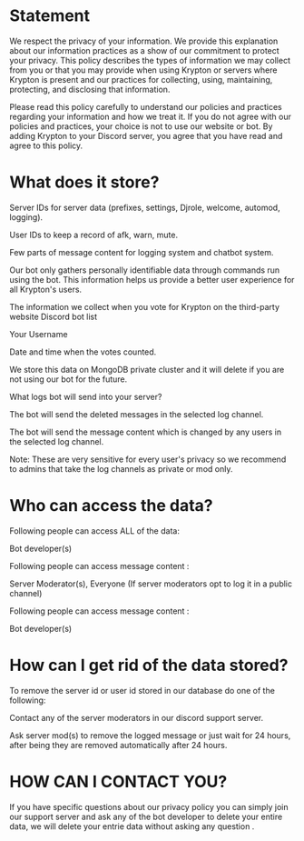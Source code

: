 # Statement

We respect the privacy of your information. We provide this explanation about our information practices as a show of our commitment to protect your privacy. This policy describes the types of information we may collect from you or that you may provide when using Krypton or servers where Krypton is present and our practices for collecting, using, maintaining, protecting, and disclosing that information.

Please read this policy carefully to understand our policies and practices regarding your information and how we treat it. If you do not agree with our policies and practices, your choice is not to use our website or bot. By adding Krypton to your Discord server, you agree that you have read and agree to this policy.

# What does it store?

Server IDs for server data (prefixes, settings, Djrole, welcome, automod, logging).

User IDs to keep a record of afk, warn, mute.

Few parts of message content for logging system and chatbot system.

Our bot only gathers personally identifiable data through commands run using the bot. This information helps us provide a better user experience for all Krypton's users.

The information we collect when you vote for Krypton on the third-party website Discord bot list

Your Username

Date and time when the votes counted.

We store this data on MongoDB private cluster and it will delete if you are not using our bot for the future.

What logs bot will send into your server?

The bot will send the deleted messages in the selected log channel.

The bot will send the message content which is changed by any users in the selected log channel.

Note: These are very sensitive for every user's privacy so we recommend to admins that take the log channels as private or mod only.

# Who can access the data?

Following people can access ALL of the data:

Bot developer(s)

Following people can access message content :

Server Moderator(s), Everyone (If server moderators opt to log it in a public channel)

Following people can access message content :

Bot developer(s)

# How can I get rid of the data stored?

To remove the server id or user id stored in our database do one of the following:

Contact any of the server moderators in our discord support server.

Ask server mod(s) to remove the logged message or just wait for 24 hours, after being they are removed automatically after 24 hours.

# HOW CAN I CONTACT YOU?

If you have specific questions about our privacy policy you can simply join our support server and ask any of the bot developer to delete your entire data, we will delete your entrie data without asking any question .
